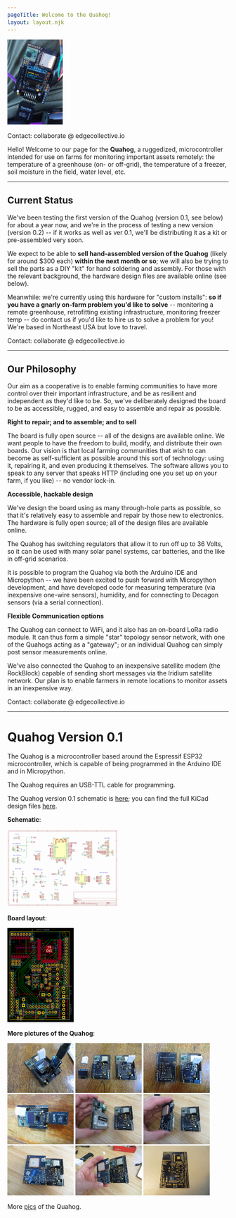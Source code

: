 ```yaml
---
pageTitle: Welcome to the Quahog!
layout: layout.njk
---
```


<img src="/img/quahog/quahog_close.png" width=25%>

Contact:  collaborate @ edgecollective.io

Hello!  Welcome to our page for the **Quahog**, a ruggedized,  microcontroller intended for use on farms for monitoring important assets remotely:  the temperature of a greenhouse (on- or off-grid), the temperature of a freezer, soil moisture in the field, water level, etc.

---

## Current Status

We've been testing the first version of the Quahog (version 0.1, see below) for about a year now, and we're in the process of testing a new version (version 0.2) -- if it works as well as ver 0.1, we'll be distributing it as a kit or pre-assembled very soon.  

We expect to be able to **sell hand-assembled version of the Quahog** (likely for around $300 each) **within the next month or so**; we will also be trying to sell the parts as a DIY "kit" for hand soldering and assembly.  For those with the relevant background, the hardware design files are available online (see below). 

Meanwhile: we're currently using this hardware for "custom installs": **so if you have a gnarly on-farm problem you'd like to solve** --  monitoring a remote greenhouse, retrofitting existing infrastructure, monitoring freezer temp -- do contact us if you'd like to hire us to solve a problem for you!  We're based in Northeast USA but love to travel.

Contact:  collaborate @ edgecollective.io

---

## Our Philosophy

Our aim as a cooperative is to enable farming communities to have more control over their important infrastructure, and be as resilient and independent as they'd like to be. So, we've deliberately designed the board to be as accessible, rugged, and easy to assemble and repair as possible.  

**Right to repair; and to assemble; and to sell** 

The board is fully open source -- all of the designs are available online.  We want people to have the freedom to build, modify, and distribute their own boards.  Our vision is that local farming communities that wish to can become as self-sufficient as possible around this sort of technology:  using it, repairing it, and even producing it themselves.  The software allows you to speak to any server that speaks HTTP (including one you set up on your farm, if you like) -- no vendor lock-in.   

**Accessible, hackable design**

We've design the board using as many through-hole parts as possible, so that it's relatively easy to assemble and repair by those new to electronics.  The hardware is fully open source; all of the design files are available online.

The Quahog has switching regulators that allow it to run off up to 36 Volts, so it can be used with many solar panel systems, car batteries, and the like in off-grid scenarios.

It is possible to program the Quahog via both the Arduino IDE and Micropython -- we have been excited to push forward with Micropython development, and have developed code for measuring temperature (via inexpensive one-wire sensors), humidity, and for connecting to Decagon sensors (via a serial connection).  

**Flexible Communication options**

The Quahog can connect to WiFi, and it also has an on-board LoRa radio module.  It can thus form a simple "star" topology sensor network, with one of the Quahogs acting as a "gateway"; or an individual Quahog can simply post sensor measurements online.

We've also connected the Quahog to an inexpensive satellite modem (the RockBlock) capable of sending short messages via the Iridium satellite network.  Our plan is to enable farmers in remote locations to monitor assets in an inexpensive way.

Contact:  collaborate @ edgecollective.io

---

# Quahog Version 0.1

The Quahog is a microcontroller based around the Espressif ESP32 microcontroller, which is capable of being programmed in the Arduino IDE and in Micropython. 

The Quahog requires an USB-TTL cable for programming.

The Quahog version 0.1 schematic is [here](/img/quahog/hog32a.pdf); you can find the full KiCad design files [here](https://github.com/edgecollective/hog32).  

**Schematic**:

<img src="/img/quahog/hog32a.png" width=50%>

**Board layout**:

<img src="/img/quahog/hog32a_board.png" width=30%>

**More pictures of the Quahog**:

<img src="/img/quahog/pic1.JPG" width=30%>
<img src="/img/quahog/pic2.JPG" width=30%>
<img src="/img/quahog/pic3.JPG" width=30%>
<img src="/img/quahog/pic4.JPG" width=30%>
<img src="/img/quahog/sat1.JPG" width=30%>
<img src="/img/quahog/sat2.JPG" width=30%>
<img src="/img/quahog/sat3.JPG" width=30%>
<img src="/img/quahog/sat4.JPG" width=30%>
<img src="/img/quahog/board1.JPG" width=30%>

 
More [pics](https://edgecollective.io/quahog_pics.html) of the Quahog.


